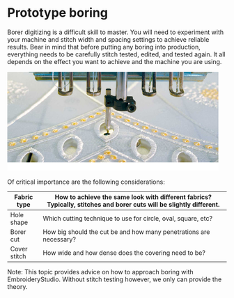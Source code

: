 # Prototype boring

Borer digitizing is a difficult skill to master. You will need to experiment with your machine and stitch width and spacing settings to achieve reliable results. Bear in mind that before putting any boring into production, everything needs to be carefully stitch tested, edited, and tested again. It all depends on the effect you want to achieve and the machine you are using.

![BorerLace5.png](assets/BorerLace5.png)

Of critical importance are the following considerations:

| Fabric type  | How to achieve the same look with different fabrics? Typically, stitches and borer cuts will be slightly different. |
| ------------ | ------------------------------------------------------------------------------------------------------------------- |
| Hole shape   | Which cutting technique to use for circle, oval, square, etc?                                                       |
| Borer cut    | How big should the cut be and how many penetrations are necessary?                                                  |
| Cover stitch | How wide and how dense does the covering need to be?                                                                |

Note: This topic provides advice on how to approach boring with EmbroideryStudio. Without stitch testing however, we only can provide the theory.
